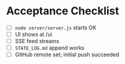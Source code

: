 
# Acceptance Checklist
- [ ] `node server/server.js` starts OK
- [ ] UI shows at /ui
- [ ] SSE feed streams
- [ ] `STATE_LOG.md` append works
- [ ] GitHub remote set; initial push succeeded
